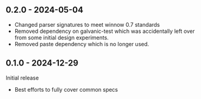 ## 0.2.0 - 2024-05-04
* Changed parser signatures to meet winnow 0.7 standards
* Removed dependency on galvanic-test which was accidentally left over from some initial design experiments.
* Removed paste dependency which is no longer used.

## 0.1.0 - 2024-12-29

Initial release

* Best efforts to fully cover common specs

